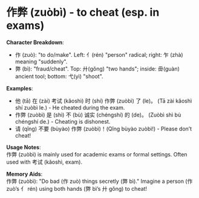 # **作弊 (zuòbì) - to cheat (esp. in exams)**

**Character Breakdown**:  
- 作 (zuò): "to do/make". Left: 亻(rén) "person" radical; right: 乍 (zhà) meaning "suddenly".  
- 弊 (bì): "fraud/cheat". Top: 廾(gǒng) "two hands"; inside: 毌(guàn) ancient tool; bottom: 弋(yì) "shoot".

**Examples**:  
- 他 (tā) 在 (zài) 考试 (kǎoshì) 时 (shí) 作弊 (zuòbì) 了 (le)。 (Tā zài kǎoshì shí zuòbì le.) - He cheated during the exam.  
- 作弊 (zuòbì) 是 (shì) 不 (bù) 诚实 (chéngshí) 的 (de)。 (Zuòbì shì bù chéngshí de.) - Cheating is dishonest.  
- 请 (qǐng) 不要 (bùyào) 作弊 (zuòbì)！(Qǐng bùyào zuòbì!) - Please don’t cheat!

**Usage Notes**:  
作弊 (zuòbì) is mainly used for academic exams or formal settings. Often used with 考试 (kǎoshì, exam).

**Memory Aids**:  
作弊 (zuòbì): "Do bad (作 zuò) things secretly (弊 bì)." Imagine a person (作 zuò’s 亻 rén) using both hands (弊 bì’s 廾 gǒng) to cheat!